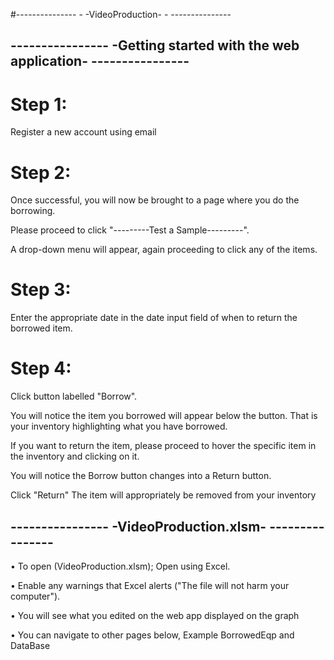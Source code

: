 #---------------  - -VideoProduction- -  --------------- 

## ---------------- -Getting started with the web application- ---------------- 

# Step 1:
  Register a new account using email
  
# Step 2:
  Once successful, you will now be brought to a page where you do the borrowing. 
  
  Please proceed to click "---------Test a Sample---------".
  
  A drop-down menu will appear, again proceeding to click any of the items.
  

# Step 3:
  Enter the appropriate date in the date input field of when to return the borrowed item.
  

# Step 4:
  Click button labelled "Borrow".
  
  You will notice the item you borrowed will appear below the button. That is your inventory highlighting what you have borrowed.
  
  If you want to return the item, please proceed to hover the specific item in the inventory and clicking on it.
  
  You will notice the Borrow button changes into a Return button.
  
  Click "Return" The item will appropriately be removed from your inventory
  


## ---------------- -VideoProduction.xlsm- ---------------- 


• To open (VideoProduction.xlsm); Open using Excel.

• Enable any warnings that Excel alerts ("The file will not harm your computer").

• You will see what you edited on the web app displayed on the graph

• You can navigate to other pages below, Example BorrowedEqp and DataBase 

